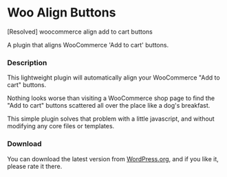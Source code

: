 # Woo Align Buttons
[Resolved] woocommerce align add to cart buttons

A plugin that aligns WooCommerce 'Add to cart' buttons.

### Description

This lightweight plugin will automatically align your WooCommerce "Add to cart" buttons.

Nothing looks worse than visiting a WooCommerce shop page to find the "Add to cart" buttons scattered all over the place like a dog's breakfast.

This simple plugin solves that problem with a little javascript, and without modifying any core files or templates.

### Download

You can download the latest version from [WordPress.org](https://wordpress.org/plugins/woo-align-buttons/ "WordPress.org"),
and if you like it, please rate it there.
